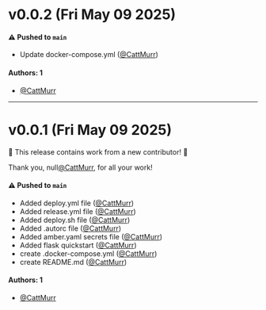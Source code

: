 # v0.0.2 (Fri May 09 2025)

#### ⚠️ Pushed to `main`

- Update docker-compose.yml ([@CattMurr](https://github.com/CattMurr))

#### Authors: 1

- [@CattMurr](https://github.com/CattMurr)

---

# v0.0.1 (Fri May 09 2025)

:tada: This release contains work from a new contributor! :tada:

Thank you, null[@CattMurr](https://github.com/CattMurr), for all your work!

#### ⚠️ Pushed to `main`

- Added deploy.yml file ([@CattMurr](https://github.com/CattMurr))
- Added release.yml file ([@CattMurr](https://github.com/CattMurr))
- Added deploy.sh file ([@CattMurr](https://github.com/CattMurr))
- Added .autorc file ([@CattMurr](https://github.com/CattMurr))
- Added amber.yaml secrets file ([@CattMurr](https://github.com/CattMurr))
- Added flask quickstart ([@CattMurr](https://github.com/CattMurr))
- create .docker-compose.yml ([@CattMurr](https://github.com/CattMurr))
- create README.md ([@CattMurr](https://github.com/CattMurr))

#### Authors: 1

- [@CattMurr](https://github.com/CattMurr)
